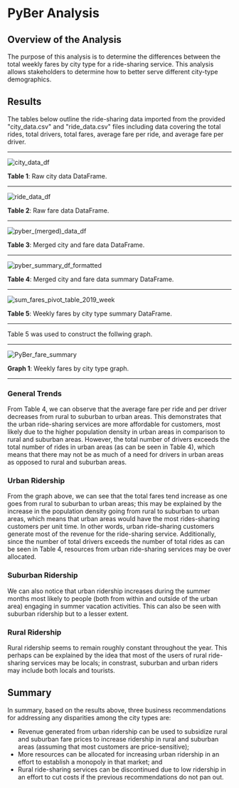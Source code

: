 # PyBer Analysis

## Overview of the Analysis
The purpose of this analysis is to determine the differences between the total weekly fares by city type for a ride-sharing service. This analysis allows stakeholders to determine how to better serve different city-type demographics.

## Results
The tables below outline the ride-sharing data imported from the provided "city_data.csv" and "ride_data.csv" files including data covering the total rides, total drivers, total fares, average fare per ride, and average fare per driver.

_____

![city_data_df](https://user-images.githubusercontent.com/80941606/192052027-fa731e39-0952-4cd4-9089-db74d8f34d9e.png)

**Table 1**: Raw city data DataFrame.

_____

![ride_data_df](https://user-images.githubusercontent.com/80941606/192052043-7ef33175-b98d-4853-880c-3614a8c6374d.png)

**Table 2**: Raw fare data DataFrame.

_____

![pyber_(merged)_data_df](https://user-images.githubusercontent.com/80941606/192052155-0508755c-3133-4a9f-995a-5344270eaa78.png)

**Table 3**: Merged city and fare data DataFrame.

_____

![pyber_summary_df_formatted](https://user-images.githubusercontent.com/80941606/192052268-c275636d-fc68-4871-beb3-8ac6c5f11ecf.png)

**Table 4**: Merged city and fare data summary DataFrame.

_____

![sum_fares_pivot_table_2019_week](https://user-images.githubusercontent.com/80941606/192052289-696fe063-746d-4252-a79c-e70f817ca382.png)

**Table 5**: Weekly fares by city type summary DataFrame.

_____

Table 5 was used to construct the follwing graph.

_____

![PyBer_fare_summary](https://user-images.githubusercontent.com/80941606/192052309-8330b892-af29-435a-be6f-855e34ee14c2.png)

**Graph 1**: Weekly fares by city type graph.

_____

### General Trends
From Table 4, we can observe that the average fare per ride and per driver decreases from rural to suburban to urban areas. This demonstrates that the urban ride-sharing services are more affordable for customers, most likely due to the higher population density in urban areas in comparison to rural and suburban areas. However, the total number of drivers exceeds the total number of rides in urban areas (as can be seen in Table 4), which means that there may not be as much of a need for drivers in urban areas as opposed to rural and suburban areas.

### Urban Ridership
From the graph above, we can see that the total fares tend increase as one goes from rural to suburban to urban areas; this may be explained by the increase in the population density going from rural to suburban to urban areas, which means that urban areas would have the most rides-sharing customers per unit time. In other words, urban ride-sharing customers generate most of the revenue for the ride-sharing service. Additionally, since the number of total drivers exceeds the number of total rides as can be seen in Table 4, resources from urban ride-sharing services may be over allocated.

### Suburban Ridership
We can also notice that urban ridership increases during the summer months most likely to people (both from within and outside of the urban area) engaging in summer vacation activities. This can also be seen with suburban ridership but to a lesser extent.

### Rural Ridership
Rural ridership seems to remain roughly constant throughout the year. This perhaps can be explained by the idea that most of the users of rural ride-sharing services may be locals; in constrast, suburban and urban riders may include both locals and tourists.

## Summary
In summary, based on the results above, three business recommendations for addressing any disparities among the city types are:
* Revenue generated from urban ridership can be used to subsidize rural and suburban fare prices to increase ridership in rural and suburban areas (assuming that most customers are price-sensitive);
* More resources can be allocated for increasing urban ridership in an effort to establish a monopoly in that market; and
* Rural ride-sharing services can be discontinued due to low ridership in an effort to cut costs if the previous recommendations do not pan out.
